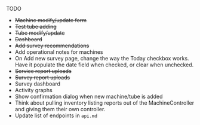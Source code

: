 TODO

* ~~Machine modify/update form~~
* ~~Test tube adding~~
* ~~Tube modify/update~~
* ~~Dashboard~~
* ~~Add survey recommendations~~
* Add operational notes for machines
* On Add new survey page, change the way the Today checkbox works. Have it populate the date field when checked, or clear when unchecked.
* ~~Service report uploads~~
* ~~Survey report uploads~~
* Survey dashboard
* Activity graphs
* Show confirmation dialog when new machine/tube is added
* Think about pulling inventory listing reports out of the MachineController and giving them their own controller.
* Update list of endpoints in `api.md`
